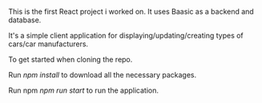 This is the first React project i worked on.
It uses Baasic as a backend and database.

It's a simple client application for displaying/updating/creating types of cars/car manufacturers.

To get started when cloning the repo.

Run *npm install* to download all the necessary packages.

Run npm *npm run start* to run the application.
